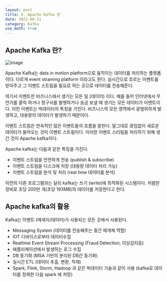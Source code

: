 ```yaml
---
layout: post
title: 0. Apache Kafka 란
date: 2022-08-21
category: Kafka
use_math: true
---
```


## Apache Kafka 란?


![image](https://user-images.githubusercontent.com/61526722/186676050-9b0564d3-e20d-4ba2-913f-a792a360799e.png)

Apache Kafka는 data in motion platform으로 움직이는 데이터를 처리하는 플랫폼이다. 다르게 event straming platform 이라고도 한다. 실시간으로 흐르는 이벤트를 받아주고 그 이벤트 스트림을 필요로 하는 곳으로 데이터를 전송해준다. 

여기서 이벤트란 비즈니스에서 생기는 모든 일 (데이터) 이다. 예를 들어 인터넷에서 무언가를 클릭 하거나 청구서를 발행하거나 송금 보낼 때 생기는 모든 데이터가 이벤트이다. 이런 이벤트는 빅데이터의 특징을 가진다. 비즈니스의 모든 영역에서 광범위하게 발생하고, 대용량의 데이터가 발생하기 때문이다. 

이벤트 스트림은 연속적인 많은 이벤트들의 흐름을 말한다. 말그대로 끊임없이 새로운 데이터가 들어오는 것이 이벤트 스트림이다. 이러한 이벤트 스티림을 처리하기 위해 생긴 것이 Apache kafka이다. 


Apache kafka는 다음과 같은 특징을 가진다.

- 이벤트 스트림을 안전하게 전송 (publish & subscribe)
- 이벤트 스트림을 디스크에 저장 (대용량 데이터 처리 가능)
- 이벤트 스트림을 분석 및 처리 (real time 데이터를 분석)

이전의 다른 프로그램과는 달리 kafka는 쓰기 (write)에 최적화된 시스템이다. 저렴한 장비로 초당 200만 개(초당 193MB)의 데이터를 저장한다고 한다. 

## Apache kafka의 활용

Kafka는 이벤트 (메세지/데이터)가 사용되는 모든 곳에서 사용된다. 

- Messaging System (데이터를 전송해주는 중간 매개체 역할)
- IOT 디바이스로부터 데이터수집
- Realtime Event Stream Processing (Fraud Detection, 이상감지등)
- 애플리케이션에서 발생하는 로그 수집
- DB 동기화 (MSA 기반의 분리된 DB간 동기화)
- 실시간 ETL (데이터 추출, 변환, 적재)
- Spark, Flink, Storm, Hadoop 과 같은 빅데이터 기술과 같이 사용 (kafka로 데이터를 정제한 다음 spark 에 저장) 






